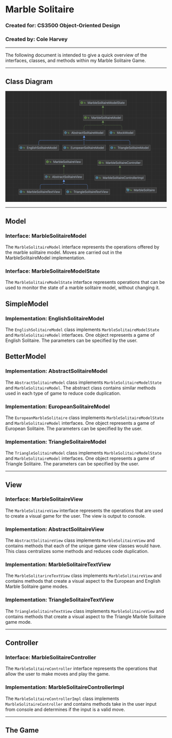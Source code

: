 # Marble Solitaire
### Created for: CS3500 Object-Oriented Design
### Created by: Cole Harvey

---

The following document is intended to give a quick overview of the interfaces, classes, and methods
within my Marble Solitaire Game.

---

## Class Diagram
![A class diagram including interfaces, classes, and their methods](classDiagram.png "Class Diagram")

---

## Model
### Interface: MarbleSolitaireModel

The `MarbleSolitaireModel` interface represents the operations offered by the marble solitaire model.
Moves are carried out in the MarbleSolitaireModel implementation.

### Interface: MarbleSolitaireModelState

The `MarbleSolitaireModelState` interface represents operations that can be used to monitor the
state of a marble solitaire model, without changing it.

## SimpleModel
### Implementation: EnglishSolitaireModel

The `EnglishSolitaireModel` class implements `MarbleSolitaireModelState` and `MarbleSolitaireModel` interfaces.
One object represents a game of English Solitaire. The parameters can be specified by the user.

## BetterModel
### Implementation: AbstractSolitaireModel

The `AbstractSolitaireModel` class implements `MarbleSolitaireModelState` and `MarbleSolitaireModel`. The
abstract class contains similar methods used in each type of game to reduce code duplication.

### Implementation: EuropeanSolitaireModel

The `EuropeanMarbleSolitaire` class implements `MarbleSolitaireModelState` and `MarbleSolitaireModel` interfaces.
One object represents a game of European Solitaire. The parameters can be specified by the user.

### Implementation: TriangleSolitaireModel

The `TriangleSolitaireModel` class implements `MarbleSolitaireModelState` and `MarbleSolitaireModel` interfaces.
One object represents a game of Triangle Solitaire. The parameters can be specified by the user.

---

## View
### Interface: MarbleSolitaireView
The `MarbleSolitaireView` interface represents the operations that are used to create a visual game
for the user. The view is output to console.

### Implementation: AbstractSolitaireView
The `AbstractSolitaireView` class implements `MarbleSolitaireView` and contains methods that each of
the unique game view classes would have. This class centralizes some methods and reduces code duplication.

### Implementation: MarbleSolitaireTextView
The `MarbleSolitarireTextView` class implements `MarbleSolitaireView` and contains methods that create a 
visual aspect to the European and English Marble Solitaire game modes.

### Implementation: TriangleSolitaireTextView
The `TriangleSolitaireTextView` class implements `MarbleSolitaireView` and contains methods that create a
visual aspect to the Triangle Marble Solitaire game mode.

---

## Controller
### Interface: MarbleSolitaireController
The `MarbleSolitaireController` interface represents the operations that allow the user to make moves and 
play the game.

### Implementation: MarbleSolitaireControllerImpl
The `MarbleSolitaireControllerImpl` class implements `MarbleSolitaireController` and contains methods take in
the user input from console and determines if the input is a valid move.

---

## The Game